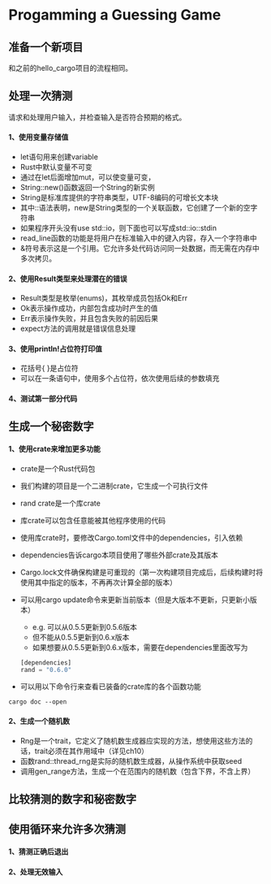 # Progamming a Guessing Game

## 准备一个新项目
和之前的hello_cargo项目的流程相同。


## 处理一次猜测

请求和处理用户输入，并检查输入是否符合预期的格式。

#### 1、使用变量存储值
- let语句用来创建variable
- Rust中默认变量不可变
- 通过在let后面增加mut，可以使变量可变，
- String::new()函数返回一个String的新实例
- String是标准库提供的字符串类型，UTF-8编码的可增长文本块
- 其中::语法表明，new是String类型的一个关联函数，它创建了一个新的空字符串
- 如果程序开头没有use std::io，则下面也可以写成std::io::stdin
- read_line函数的功能是将用户在标准输入中的键入内容，存入一个字符串中
- &符号表示这是一个引用。它允许多处代码访问同一处数据，而无需在内存中多次拷贝。


#### 2、使用Result类型来处理潜在的错误

- Result类型是枚举(enums)，其枚举成员包括Ok和Err
- Ok表示操作成功，内部包含成功时产生的值
- Err表示操作失败，并且包含失败的前因后果
- expect方法的调用就是错误信息处理

#### 3、使用println!占位符打印值
- 花括号{ }是占位符
- 可以在一条语句中，使用多个占位符，依次使用后续的参数填充

#### 4、测试第一部分代码


## 生成一个秘密数字

#### 1、使用crate来增加更多功能
- crate是一个Rust代码包
- 我们构建的项目是一个二进制crate，它生成一个可执行文件
- rand crate是一个库crate
- 库crate可以包含任意能被其他程序使用的代码
- 使用库crate时，要修改Cargo.toml文件中的dependencies，引入依赖
- dependencies告诉cargo本项目使用了哪些外部crate及其版本
- Cargo.lock文件确保构建是可重现的（第一次构建项目完成后，后续构建时将使用其中指定的版本，不再再次计算全部的版本）
- 可以用cargo update命令来更新当前版本（但是大版本不更新，只更新小版本）
    - e.g. 可以从0.5.5更新到0.5.6版本
    - 但不能从0.5.5更新到0.6.x版本
    - 如果想要从0.5.5更新到0.6.x版本，需要在dependencies里面改写为
    ```rust
    [dependencies]
    rand = "0.6.0"
    ```

- 可以用以下命令行来查看已装备的crate库的各个函数功能
```
cargo doc --open
```



#### 2、生成一个随机数

- Rng是一个trait，它定义了随机数生成器应实现的方法，想使用这些方法的话，trait必须在其作用域中（详见ch10）
- 函数rand::thread_rng是实际的随机数生成器，从操作系统中获取seed
- 调用gen_range方法，生成一个在范围内的随机数（包含下界，不含上界）


## 比较猜测的数字和秘密数字

## 使用循环来允许多次猜测

#### 1、猜测正确后退出

#### 2、处理无效输入


